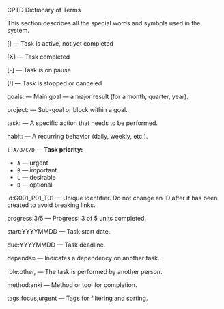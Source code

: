 CPTD Dictionary of Terms

This section describes all the special words and symbols used in the system.

[] — Task is active, not yet completed

[X] — Task completed

[-] — Task is on pause

[!] — Task is stopped or canceled

goals: — Main goal — a major result (for a month, quarter, year).

project: — Sub-goal or block within a goal.

task: — A specific action that needs to be performed.

habit: — A recurring behavior (daily, weekly, etc.).

`[]A/B/C/D` — **Task priority:**

- `A` — urgent
- `B` — important
- `C` — desirable
- `D` — optional

id:G001_P01_T01 — Unique identifier. Do not change an ID after it has been created to avoid breaking links.

progress:3/5 — Progress: 3 of 5 units completed.

start:YYYYMMDD — Task start date.

due:YYYYMMDD — Task deadline.

depends:on:<id> — Indicates a dependency on another task.

role:other,<name> — The task is performed by another person.

method:anki — Method or tool for completion.

tags:focus,urgent — Tags for filtering and sorting.
